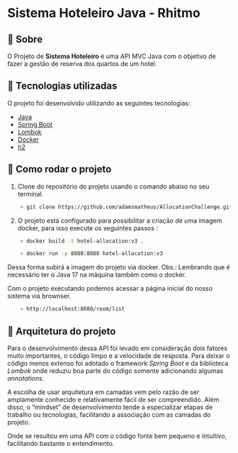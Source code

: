 # Sistema Hoteleiro Java - Rhitmo


## 📰 Sobre
O Projeto de **Sistema Hoteleiro** é uma API MVC Java com o objetivo de fazer a gestão de reserva dos quartos de um hotel.


## 🚀 Tecnologias utilizadas

O projeto foi desenvolvido utilizando as seguintes tecnologias:

- [Java](https://www.java.com/pt-BR/)
- [Spring Boot](https://spring.io/projects/spring-boot)
- [Lombok](https://projectlombok.org/)
- [Docker](https://www.docker.com/products/docker-desktop/)
- [h2](https://www.h2database.com/html/main.html)

## 💾 Como rodar o projeto

1. Clone do repositório do projeto usando o comando abaixo no seu terminal.
```sh
    > git clone https://github.com/adamsmatheus/AllocationChallenge.git
```

2. O projeto está configurado para possibilitar a criação de uma imagem docker, para isso execute os seguintes passos :
```sh
    > docker build -t hotel-allocation:v3 . 
```
```sh
    > docker run -p 8080:8080 hotel-allocation:v3 
```

Dessa forma subirá a imagem do projeto via docker.
Obs.: Lembrando que é necessário ter o Java 17 na máquina também como o docker.

Com o projeto executando podemos acessar a página inicial do nosso sistema via brownser.
```sh
    > http://localhost:8080/room/list
```

## 📏 Arquitetura do projeto

Para o desenvolvimento dessa API foi levado em consideração dois
fatores muito importantes, o código limpo e a velocidade de resposta. Para deixar
o código menos extenso foi adotado o framework <i>Spring Boot</i> e da biblioteca <i>Lombok</i> onde reduziu
boa parte do código somente adicionando algumas <i>annotations</i>.

A escolha de usar arquitetura em camadas vem pelo razão de ser  amplamente conhecido
e relativamente fácil de ser compreendido. Além disso, o “mindset” de
desenvolvimento tende a especializar etapas de trabalho ou
tecnologias, facilitando a associação com as camadas do projeto.
 
Onde se resultou em uma API com o código fonte
bem pequeno e intuítivo, facilitando bastante o
entendimento.




